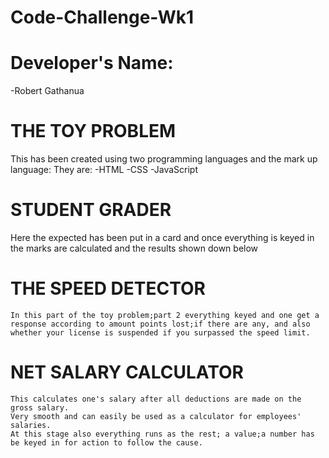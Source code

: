 # Code-Challenge-Wk1
# Developer's Name:
  -Robert Gathanua

# THE TOY PROBLEM
This has been created using two programming languages and the mark up language:
  They are:
     -HTML
     -CSS
     -JavaScript

# STUDENT GRADER
   Here the expected has been put in a card and once everything is keyed in the marks are calculated and the results shown down below


# THE SPEED DETECTOR
    In this part of the toy problem;part 2 everything keyed and one get a response according to amount points lost;if there are any, and also whether your license is suspended if you surpassed the speed limit.


# NET SALARY CALCULATOR
    This calculates one's salary after all deductions are made on the gross salary.
    Very smooth and can easily be used as a calculator for employees' salaries.
    At this stage also everything runs as the rest; a value;a number has be keyed in for action to follow the cause.    

